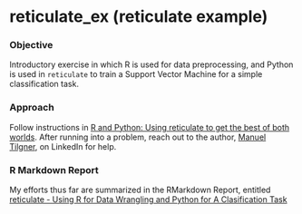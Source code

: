 # reticulate_ex (reticulate example)

### Objective ###
Introductory exercise in which R is used for data preprocessing, and Python is used in `reticulate` to train a Support Vector Machine for a simple classification task.

### Approach ###
Follow instructions in [R and Python: Using reticulate to get the best of both worlds](https://www.statworx.com/de/blog/r-and-python-using-reticulate-to-get-the-best-of-both-worlds/). After running into a problem, reach out to the author, [Manuel Tilgner](https://www.linkedin.com/in/manuel-tilgner-93616b101/?msgConversationId=6651730593560178688&msgOverlay=true), on LinkedIn for help.

### R Markdown Report

My efforts thus far are summarized in the RMarkdown Report, entitled [reticulate - Using R for Data Wrangling and Python for A Clasification Task](html/Reticulate_RdataWrangling_PythonPredictions.html)
